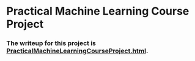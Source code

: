 # Practical Machine Learning Course Project

### The writeup for this project is [PracticalMachineLearningCourseProject.html](https://richardlent.github.io/PracticalMachineLearningCourseProject/PracticalMachineLearningCourseProject.html).
